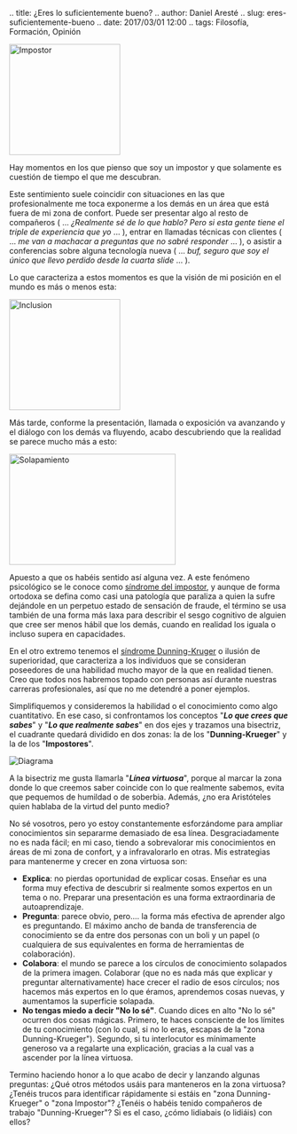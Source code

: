 .. title: ¿Eres lo suficientemente bueno?
.. author: Daniel Aresté
.. slug: eres-suficientemente-bueno
.. date: 2017/03/01 12:00
.. tags: Filosofía, Formación, Opinión

<img src='https://cloud.githubusercontent.com/assets/5310624/22907908/c94c4a6a-f24b-11e6-83f9-d81dc988b9da.jpg' alt='Impostor' class='align-right' height='200' width='200'/>

Hay momentos en los que pienso que soy un impostor y que solamente es cuestión de tiempo el que me descubran.
<!-- TEASER_END -->

Este sentimiento suele coincidir con situaciones en las que profesionalmente me toca exponerme a los demás en un área que está fuera de mi zona de confort.
Puede ser presentar algo al resto de compañeros ( ... _¿Realmente sé de lo que hablo? Pero si esta gente tiene el triple de experiencia que yo_ ... ),
entrar en llamadas técnicas con clientes ( ... _me van a machacar a preguntas que no sabré responder_ ... ),
o asistir a conferencias sobre alguna tecnología nueva ( ... _buf, seguro que soy el único que llevo perdido desde la cuarta slide_ ... ).

Lo que caracteriza a estos momentos es que la visión de mi posición en el mundo es más o menos esta:

<img src='https://cloud.githubusercontent.com/assets/5310624/22907838/6c3d95f4-f24b-11e6-8120-fd433e87946d.png' alt='Inclusion' height='200' width='200'/>

Más tarde, conforme la presentación, llamada o exposición va avanzando y el diálogo con los demás va fluyendo,
acabo descubriendo que la realidad se parece mucho más a esto:

<img src='https://cloud.githubusercontent.com/assets/5310624/22907841/6ea951ac-f24b-11e6-9148-37928bc1d268.png' alt='Solapamiento' height='200' width='300'/>

Apuesto a que os habéis sentido así alguna vez. 
A este fenómeno psicológico se le conoce como [síndrome del impostor],
y aunque de forma ortodoxa se defina como casi una patología que paraliza a quien la sufre dejándole en un perpetuo estado de sensación de fraude,
el término se usa también de una forma más laxa para describir el sesgo cognitivo de alguien que cree ser menos hábil que los demás,
cuando en realidad los iguala o incluso supera en capacidades.

En el otro extremo tenemos el [síndrome Dunning-Kruger] o ilusión de superioridad,
que caracteriza a los individuos que se consideran poseedores de una habilidad mucho mayor de la que en realidad tienen.
Creo que todos nos habremos topado con personas así durante nuestras carreras profesionales, así que no me detendré a poner ejemplos.

Simplifiquemos y consideremos la habilidad o el conocimiento como algo cuantitativo.
En ese caso, si confrontamos los conceptos "**_Lo que crees que sabes_**" y "**_Lo que realmente sabes_**" en dos ejes y trazamos una bisectriz,
el cuadrante quedará dividido en dos zonas: la de los "**Dunning-Krueger**" y la de los "**Impostores**".

<img src='https://cloud.githubusercontent.com/assets/5310624/22907833/68a6805e-f24b-11e6-87ba-41710342e40c.png' alt='Diagrama'/>

A la bisectriz me gusta llamarla "**_Línea virtuosa_**", porque al marcar la zona donde lo que creemos saber coincide con lo que realmente sabemos,
evita que pequemos de humildad o de soberbia. 
Además, ¿no era Aristóteles quien hablaba de la virtud del punto medio?

No sé vosotros, pero yo estoy constantemente esforzándome para ampliar conocimientos sin separarme demasiado de esa línea.
Desgraciadamente no es nada fácil; en mi caso, tiendo a sobrevalorar mis conocimientos en áreas de mi zona de confort,
y a infravalorarlo en otras. 
Mis estrategias para mantenerme y crecer en zona virtuosa son:

- **Explica**: no pierdas oportunidad de explicar cosas. Enseñar es una forma muy efectiva de descubrir si realmente somos expertos en un tema o no. Preparar una presentación es una forma extraordinaria de autoaprendizaje.
- **Pregunta**: parece obvio, pero.... la forma más efectiva de aprender algo es preguntando. El máximo ancho de banda de transferencia de conocimiento se da entre dos personas con un boli y un papel (o cualquiera de sus equivalentes en forma de herramientas de colaboración).
- **Colabora**: el mundo se parece a los círculos de conocimiento solapados de la primera imagen. Colaborar (que no es nada más que explicar y preguntar alternativamente) hace crecer el radio de esos círculos; nos hacemos más expertos en lo que éramos, aprendemos cosas nuevas, y aumentamos la superficie solapada.
- **No tengas miedo a decir "No lo sé"**. Cuando dices en alto "No lo sé" ocurren dos cosas mágicas. Primero, te haces consciente de los límites de tu conocimiento (con lo cual, si no lo eras, escapas de la "zona Dunning-Krueger"). Segundo, si tu interlocutor es mínimamente generoso va a regalarte una explicación, gracias a la cual vas a ascender por la línea virtuosa.

Termino haciendo honor a lo que acabo de decir y lanzando algunas preguntas: 
¿Qué otros métodos usáis para manteneros en la zona virtuosa? ¿Tenéis trucos para identificar rápidamente si estáis en "zona Dunning-Krueger" o "zona Impostor"? 
¿Tenéis o habéis tenido compañeros de trabajo "Dunning-Krueger"? 
Si es el caso, ¿cómo lidiabais (o lidiáis) con ellos?

[síndrome del impostor]: https://en.wikipedia.org/wiki/Impostor_syndrome
[síndrome Dunning-Kruger]: https://en.wikipedia.org/wiki/Dunning%E2%80%93Kruger_effect
